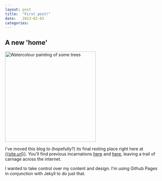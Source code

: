 ```yaml
---
layout: post
title:  "First post!"
date:   2023-02-03
categories:
---
```

## A new 'home'
<!--<img src="{{'assets/img/trees-painting.png' | relative_url }}" width="300" alt="Watercolour painting of some trees"/>-->
<img src="/assets/img/trees-painting.png" width="300" alt="Watercolour painting of some trees"/>

I've moved this blog to (hopefully?) its final resting place right here at [{{site.url}}]({{site.url}}). You'll find previous incarnations [here](https://phippen.blogspot.com) and [here](https://robphippen.blogspot.com), leaving a trail of carnage across the internet.

I wanted to take control over my content and design. I'm using Github Pages in conjunction with Jekyll to do just that.
